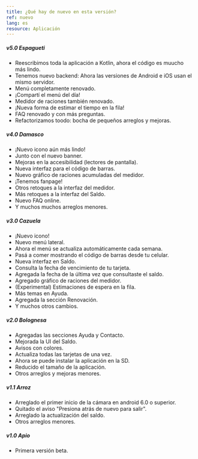 ```yaml
---
title: ¿Qué hay de nuevo en esta versión?
ref: nuevo
lang: es
resource: Aplicación
---
```


##### v5.0 Espagueti
* Reescribimos toda la aplicación a Kotlin, ahora el código es muucho más lindo.
* Tenemos nuevo backend: Ahora las versiones de Android e iOS usan el mismo servidor.
* Menú completamente renovado.
* ¡Compartí el menú del día!
* Medidor de raciones también renovado.
* ¡Nueva forma de estimar el tiempo en la fila!
* FAQ renovado y con más preguntas.
* Refactorizamos toodo: bocha de pequeños arreglos y mejoras.

##### v4.0 Damasco
* ¡Nuevo icono aún más lindo!
* Junto con el nuevo banner.
* Mejoras en la accesibilidad (lectores de pantalla).
* Nueva interfaz para el código de barras.
* Nuevo gráfico de raciones acumuladas del medidor.
* ¡Tenemos fanpage!
* Otros retoques a la interfaz del medidor.
* Más retoques a la interfaz del Saldo.
* Nuevo FAQ online.
* Y muchos muchos arreglos menores.

##### v3.0 Cazuela
* ¡Nuevo icono!
* Nuevo menú lateral.
* Ahora el menú se actualiza automáticamente cada semana.
* Pasá a comer mostrando el código de barras desde tu celular.
* Nueva interfaz en Saldo.
* Consulta la fecha de vencimiento de tu tarjeta.
* Agregada la fecha de la última vez que consultaste el saldo.
* Agregado gráfico de raciones del medidor.
* (Experimental) Estimaciones de espera en la fila.
* Más temas en Ayuda.
* Agregada la sección Renovación.
* Y muchos otros cambios.

##### v2.0 Bolognesa
* Agregadas las secciones Ayuda y Contacto.
* Mejorada la UI del Saldo.
* Avisos con colores.
* Actualiza todas las tarjetas de una vez.
* Ahora se puede instalar la aplicación en la SD.
* Reducido el tamaño de la aplicación.
* Otros arreglos y mejoras menores.

##### v1.1 Arroz
* Arreglado el primer inicio de la cámara en android 6.0 o superior.
* Quitado el aviso "Presiona atrás de nuevo para salir".
* Arreglado la actualización del saldo.
* Otros arreglos menores.

##### v1.0 Apio
* Primera versión beta.
